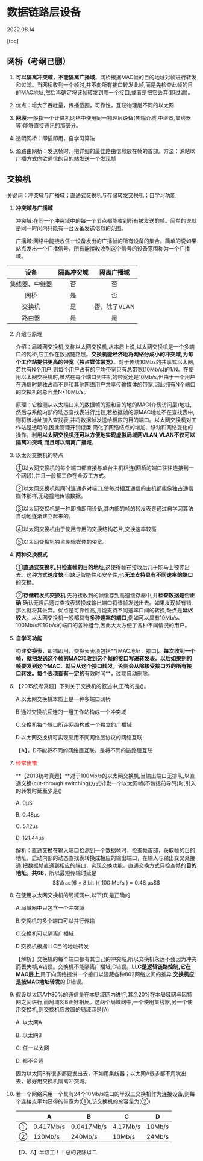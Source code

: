 # 数据链路层设备

2022.08.14

[toc]

## 网桥（考纲已删）

1. **可以隔离冲突域，不能隔离广播域**。网桥根据MAC帧的目的地址对帧进行转发和过滤。当网桥收到一个帧时,并不向所有接口转发此帧,而是先检查此帧的目的MAC地址,然后再确定将该帧转发到哪一个接口,或者是把它丢弃(即过滤)。
1. 优点：增大了吞吐量，传播范围，可靠性，互联物理层不同的以太网

2. **网段**:一般指一个计算机网络中使用同一物理层设备(传输介质,中继器,集线器等)能够直接通讯的那部分。
2. 透明网桥：即插即用，自学习算法
2. 源路由网桥：发送帧时，把详细的最佳路由信息放在帧的首部。方法：源站以广播方式向欲通信的目的站发送一个发现帧

## 交换机

关键词：冲突域与广播域；直通式交换机与存储转发交换机；自学习功能

1. **冲突域与广播域**

   冲突域:在同一个冲突域中的每一个节点都能收到所有被发送的帧。简单的说就是同一时间内只能有一台设备发送信息的范围。

   广播域:网络中能接收任一设备发出的广播帧的所有设备的集合。简单的说如果站点发出一个广播信号，所有能接收收到这个信号的设备范围称为一个广播域。

|      设备      | 隔离冲突域 |  隔离广播域  |
| :------------: | :--------: | :----------: |
| 集线器、中继器 |     否     |      否      |
|      网桥      |     是     |      否      |
|     交换机     |     是     | 否，除了VLAN |
|     路由器     |     是     |      是      |

2. 介绍与原理

   介绍：局域网交换机,又称以太网交换机,从本质上说,以太网交换机是一个多端口的网桥,它工作在数据链路层。**交换机能经济地将网络分成小的冲突域,为每个工作站提供更高的带宽（独占媒体带宽）**。对于传统10Mbs的共享式以太网,若共有N个用户,则每个用户占有的平均带宽只有总带宽(10Mb/s)的1/N。在使用以太网交换机时,虽然在每个端口到主机的带宽还是10Mb/s,但由于一个用户在通信时是独占而不是和其他网络用户共享传输媒体的带宽,因此拥有N个端口的交换机的总容量N×10Mb/s。

   原理：它检测从以太端口来的数据帧的源和目的地的MAC(介质访问层)地址,然后与系统内部的动态查找表进行比较,若数据帧的源MAC地址不在查找表中,则将该地址加入查找表,并将数据帧发送给相应的目的端口。以太网交换机对工作站是透明的,因此管理开销低廉,简化了网络结点的增加、移动和网络变化的操作。利用**以太网交换机还可以方便地实现虚拟局域网VLAN,VLAN不仅可以隔离冲突域,而且可以隔离广播域**。

5. 以太网交换机的特点

   ①以太网交换机的每个端口都直接与单台主机相连(网桥的端口往往连接到一个网段),并且一般都工作在全双工方式。

   ②以太网交换机能同时连通多对端口,使每对相互通信的主机都能像独占通信媒体那样,无碰撞地传输数据。

   ③以太网交换机是一种即插即用设备,其内部的帧的转发表是通过自学习算法自动地逐渐建立起来的。

   ④以太网交换机由于使用专用的交换结构芯片,交换速率较高

   ⑤以太网交换机独占传输媒体的带宽。

6. **两种交换模式**

   ①**直通式交换机**,**只检查帧的目的地址**,这使得帧在接收后几乎能马上被传出去。这种方式**速度快**,但缺乏智能性和安全性,也**无法支持具有不同速率的端口**的交换。

   ②**存储转发式交换机**,先将接收到的帧缓存到高速缓存器中,并**检查数据是否正确**,确认无误后通过查找表转换成输出端口将该帧发送出去。如果发现帧有错,那么就将其丢弃。优点是可靠性高,并能支持不同速率口间的转换,缺点是**延迟较大**。以太网交换机一般都具有**多种速率的端口**,例如可以具有10Mb/s、100Mb/s和1Gb/s的端口的各种组合,因此大大方便了各种不同情况的用户。

7. **自学习功能**

   构建**交换表**，即插即用，交换表表项包括**[MAC地址，接口]**。每次收到一个帧，就把发送这个帧的MAC和收到这个帧的接口写进转发表。以后如果别的帧要发到这个MAC，就只从这个接口转发，否则会从除接受接口外的所有接口转发。每个表项都有一定的**有效时间**，过期自动删除。

8. 【2015统考真题】下列关于交换机的叙述中,正确的是()。

   A.以太网交换机本质上是一种多端口网桥

   B.通过交换机互连的一组工作站构成一个冲突域

   C.交换机每个端口所连网络构成一个独立的广播域

   D.以太网交换机可实现采用不同网络层协议的网络互联

   【A】，D不能将不同的网络层互联，是将不同的链路层互联

7. <p style="color:red">经常出错</p>

   **【2013统考真题】**对于100Mb/s的以太网交换机,当输出端口无排队,以直通交换(cut-through switching)方式转发一个以太网帧(不包括前导码)时,引入的转发时延至少是()

   A. 0μS

   B. 0.48μs

   C. 5.12μs

   D. 121.44μs

   解析：直通交换在输入端口检测到一个数据帧时，检查帧首部，获取帧的目的地址，启动内部的动态查找表转换成相应的输出端口，在输入与输出交叉处接通,把数据帧直通到相应的端口，实现交换功能。直通交换方式只检查帧的**目的地址，共6B**，所以最短传输时延是$$\frac{6 × 8 bit }{ 100 Mb/s } = 0.48 μs$$

10. 在使用以太网交换机的局域网中,以下(B)是正确的

    A.局域网中只包含一个冲突域

    B.交换机的多个端口可以并行传输

    C.交换机可以隔离广播域

    D.交换机根据LLC目的地址转发

    【解析】交换机的每个端口都有其自己的冲突域,所以交换机永远不会因为冲突而丢失帧,A错误。交换机不能隔离广播域,C错误。**LLC是逻辑链路控制,它在MAC层上**,用于向网络提供一个接口以隐藏各种802网络之间的差异,**交换机应是按MAC地址转发**的,D错误。

11. 假设以太网A中80%的通信量在本局域网内进行,其余20%在本局域网与因特网之间进行,而局域网B正好相反。这两个局域网中,一个使用集线器,另一个使用交换机,则交换机应放置的局域网是(A)

    A. 以太网A

    B. 以太网B

    C. 任一以太网

    D. 都不合适

    因为以太网B有很多都要发出去，不如用集线器；以太网A很多都不用发出去，最好用交换机隔离冲突域。

12. 若一个网络采用一个具有24个10Mb/s端口的半双工交换机作为连接设备,则每个连接点平均获得的带宽为(①),该交换机的总容量为(②)

    |      | A         | B          | C        | D      |
    | ---- | --------- | ---------- | -------- | ------ |
    | ①    | 0.417Mb/s | 0.0417Mb/s | 4.17Mb/s | 10Mb/s |
    | ②    | 120Mb/s   | 240Mb/s    | 10Mb/s   | 24Mb/s |

    【D、A】半双工！！总的要除以二